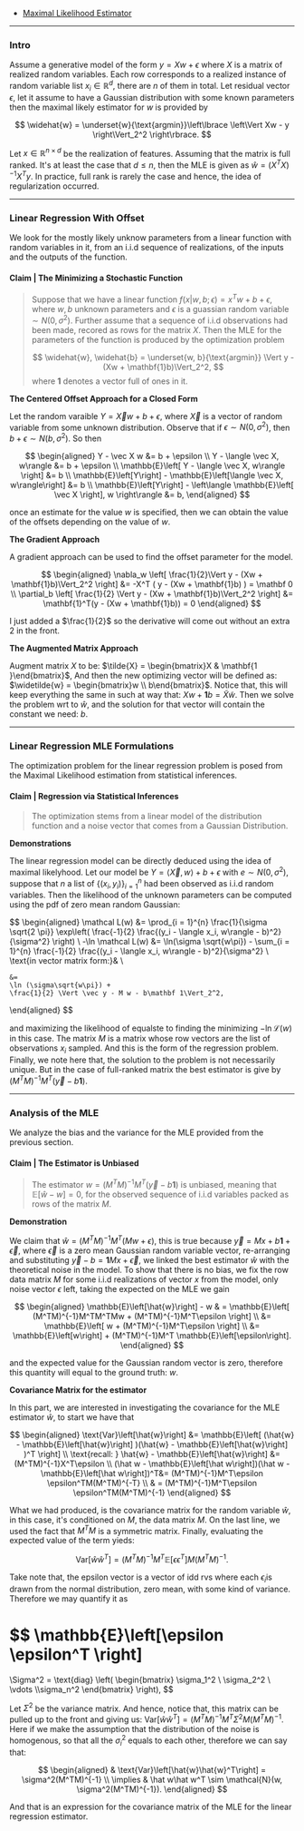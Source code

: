 - [Maximal Likelihood Estimator](../MATH%20000%20Math%20Essential/Probability,%20Stats,%20Combinatorics,%20Information%20Theory/Maximal%20Likelihood%20Estimator.md)

---
### **Intro**

Assume a generative model of the form $y = Xw + \epsilon$ where $X$ is a matrix of realized random variables. Each row corresponds to a realized instance of random variable list $x_i\in \mathbb R^d$, there are $n$ of them in total. Let residual vector $\epsilon$, let it assume to have a Gaussian distribution with some known parameters then the maximal likely estimator for $w$ is provided by

$$
\widehat{w} = 
\underset{w}{\text{argmin}}\left\lbrace
    \left\Vert
         Xw - y
    \right\Vert_2^2
\right\rbrace. 
$$

Let $x\in \mathbb R^{n\times d}$ be the realization of features. Assuming that the matrix is full ranked. It's at least the case that $d \le n$, then the MLE is given as $\widehat{w} = (X^TX)^{-1}X^Ty$. In practice, full rank is rarely the case and hence, the idea of regularization occurred. 

---
### **Linear Regression With Offset**

We look for the mostly likely unknow parameters from a linear function with random variables in it, from an i.i.d sequence of realizations, of the inputs and the outputs of the function. 

#### **Claim | The Minimizing a Stochastic Function**
> Suppose that we have a linear function $f(x | w, b ; \epsilon) = x^Tw + b + \epsilon$, where $w, b$ unknown parameters and $\epsilon$ is a guassian random variable $\sim N(0, \sigma^2)$. Further assume that a sequence of i.i.d observations had been made, recored as rows for the matrix $X$. Then the MLE for the parameters of the function is produced by the optimization problem
> 
> $$
> \widehat{w}, \widehat{b} = 
> \underset{w, b}{\text{argmin}} \Vert y - (Xw + \mathbf{1}b)\Vert_2^2, 
> $$
> where $\mathbf 1$ denotes a vector full of ones in it. 

**The Centered Offset Approach for a Closed Form**

Let the random varaible $Y = \vec X w + b + \epsilon$, where $\vec X$ is a vector of random variable from some unknown distribution. Observe that if $\epsilon\sim N(0, \sigma^2)$, then $b + \epsilon \sim N(b, \sigma^2)$. So then 

$$
\begin{aligned}
    Y - \vec X w &= b + \epsilon 
    \\
    Y - \langle \vec X, w\rangle &= b + \epsilon
    \\
    \mathbb{E}\left[
        Y - \langle \vec X, w\rangle
    \right] &= b
    \\
    \mathbb{E}\left[Y\right] - 
    \mathbb{E}\left[\langle \vec X, w\rangle\right] &= b
    \\
    \mathbb{E}\left[Y\right] - 
    \left\langle 
    \mathbb{E}\left[
        \vec X
    \right], w
    \right\rangle &= b,
\end{aligned}
$$

once an estimate for the value $w$ is specified, then we can obtain the value of the offsets depending on the value of $w$. 

**The Gradient Approach**

A gradient approach can be used to find the offset parameter for the model. 

$$
\begin{aligned}
    \nabla_w \left[
        \frac{1}{2}\Vert y - (Xw + \mathbf{1}b)\Vert_2^2
    \right]
    &=
    -X^T (
        y - (Xw + \mathbf{1}b)
    ) = \mathbf 0
    \\
    \partial_b \left[ \frac{1}{2}
        \Vert y - (Xw + \mathbf{1}b)\Vert_2^2
    \right]
    &=
    \mathbf{1}^T(y - (Xw + \mathbf{1}b))
    = 
    0
\end{aligned}
$$


I just added a $\frac{1}{2}$ so the derivative will come out without an extra 2 in  the front. 


**The Augmented Matrix Approach**

Augment matrix $X$ to be: $\tilde{X} = \begin{bmatrix}X & \mathbf{1 }\end{bmatrix}$, And then the new optimizing vector will be defined as: $\widetilde{w} = \begin{bmatrix}w \\ b\end{bmatrix}$. Notice that, this will keep everything the same in such at way that: $Xw + \mathbf{1}b = \tilde{X}\tilde{w}$. Then we solve the problem wrt to $\hat{w}$, and the solution for that vector will contain the constant we need: $b$.  

---
### **Linear Regression MLE Formulations**

The optimization problem for the linear regression problem is posed from the Maximal Likelihood estimation from statistical inferences. 

#### **Claim | Regression via Statistical Inferences**
> The optimization stems from a linear model of the distribution function and a noise vector that comes from a Gaussian Distribution. 

**Demonstrations**

The linear regression model can be directly deduced using the idea of maximal likelyhood. Let our model be $Y = \langle \vec X, w \rangle + b + \epsilon$ with $e
\sim N(0, \sigma^2)$, suppose that $n$ a list of $\{(x_i, y_i)\}_{i = 1}^n$ had been observed as i.i.d random variables. Then the likelihood of the unknown parameters can be computed using the pdf of zero mean random Gaussian: 

$$
\begin{aligned}
    \mathcal L(w) &= \prod_{i = 1}^{n} 
    \frac{1}{\sigma \sqrt{2 \pi}} 
    \exp\left(
        \frac{-1}{2}
        \frac{(y_i - \langle x_i, w\rangle - b)^2}{\sigma^2}
    \right)
    \\
    -\ln \mathcal L(w) &= 
    \ln(\sigma \sqrt{w\pi})
    -
    \sum_{i = 1}^{n}
    \frac{-1}{2}
        \frac{(y_i - \langle x_i, w\rangle - b)^2}{\sigma^2}
    \\
    \text{in vector matrix form:}& 
    \\

    &= 
    \ln (\sigma\sqrt{w\pi}) + 
    \frac{1}{2} \Vert \vec y - M w - b\mathbf 1\Vert_2^2, 
\end{aligned}
$$

and maximizing the likelihood of equalste to finding the minimizing $-\ln \mathcal L(w)$ in this case. The matrix $M$ is a matrix whose row vectors are the list of observations $x_i$ sampled. And this is the form of the regression problem. Finally, we note here that, the solution to the problem is not necessarily unique. But in the case of full-ranked matrix the best estimator is give by $(M^TM)^{-1}M^T(\vec y - b \mathbf 1)$. 

---
### **Analysis of the MLE**

We analyze the bias and the variance for the MLE provided from the previous section. 

#### **Claim | The Estimator is Unbiased**
> The estimator $w = (M^TM)^{-1}M^T(\vec y - b \mathbf 1)$ is unbiased, meaning that $\mathbb{E}\left[\hat w - w\right] = 0$, for the observed sequence of i.i.d variables packed as rows of the matrix $M$. 

**Demonstration**

We claim that $\hat{w} = (M^TM)^{-1}M^T(Mw + \epsilon)$, this is true because $\vec y = Mx + b \mathbf 1 + \vec \epsilon$, where $\vec \epsilon$ is a zero mean Gaussian random variable vector, re-arranging and substituting $\vec y - b = \mathbf 1 Mx + \vec \epsilon$, we linked the best estimator $\hat w$ with the theoretical noise in the model. To show that there is no bias, we fix the row data matrix $M$ for some i.i.d realizations of vector $x$ from the model, only noise vector $\epsilon$ left, taking the expected on the MLE we gain

$$
\begin{aligned}
    \mathbb{E}\left[\hat{w}\right] - w
    & =
    \mathbb{E}\left[
        (M^TM)^{-1}M^TM^TMw + (M^TM)^{-1}M^T\epsilon
    \right]
    \\
    &= 
    \mathbb{E}\left[
        w + (M^TM)^{-1}M^T\epsilon
    \right]
    \\
    &= \mathbb{E}\left[w\right] + 
    (M^TM)^{-1}M^T \mathbb{E}\left[\epsilon\right]. 
\end{aligned}
$$

and the expected value for the Gaussian random vector is zero, therefore this quantity will equal to the ground truth: $w$. 

**Covariance Matrix for the estimator**

In this part, we are interested in investigating the covariance for the MLE estimator $\hat{w}$, to start we have that 

$$
\begin{aligned}
    \text{Var}\left[\hat{w}\right] 
    &= \mathbb{E}\left[
        (\hat{w}
            - \mathbb{E}\left[\hat{w}\right]
        )(\hat{w}
            - \mathbb{E}\left[\hat{w}\right]
        )^T
    \right]
    \\
    \text{recall: }
    \hat{w} - \mathbb{E}\left[\hat{w}\right]
    &= 
    (M^TM)^{-1}X^T\epsilon
    \\
    (\hat w - \mathbb{E}\left[\hat w\right])(\hat w - \mathbb{E}\left[\hat w\right])^T&= 
    (M^TM)^{-1}M^T\epsilon
    \epsilon^TM(M^TM)^{-T} 
    \\
    & =
    (M^TM)^{-1}M^T\epsilon
    \epsilon^TM(M^TM)^{-1}
\end{aligned}
$$

What we had produced, is the covariance matrix for the random variable $\hat w$, in this case, it's conditioned on $M$, the data matrix $M$. On the last line, we used the fact that $M^TM$ is a symmetric matrix. Finally, evaluating the expected value of the term yieds: 

$$
\text{Var}\left[\hat{w}\hat{w}^T\right] = 
(M^TM)^{-1}M^T
\mathbb{E}\left[
        \epsilon\epsilon^T
    \right]
M(M^TM)^{-1}. 
$$

Take note that, the epsilon vector is a vector of idd rvs where each $\epsilon_i$is drawn from the normal distribution, zero mean, with some kind of variance. Therefore we may quantify it as

$$
\mathbb{E}\left[\epsilon 
    \epsilon^T
\right]
=
\Sigma^2 = 
\text{diag} \left(
    \begin{bmatrix}
        \sigma_1^2 \\ \sigma_2^2 \\ \vdots \\\sigma_n^2
    \end{bmatrix}
\right),
$$

Let $\Sigma^2$ be the variance matrix. And hence, notice that, this matrix can be pulled up to the front and giving us: $\text{Var}\left[\hat{w}\hat{w}^T\right] =(M^TM)^{-1}M^T \Sigma^2 M(M^TM)^{-1}$.
Here if we make the assumption that the distribution of the noise is homogenous, so that all the $\sigma_i^2$ equals to each other, therefore we can say that: 


$$
\begin{aligned}
    & 
    \text{Var}\left[\hat{w}\hat{w}^T\right]
    = 
    \sigma^2(M^TM)^{-1}
    \\
    \implies & \hat w\hat w^T \sim \mathcal{N}(w, \sigma^2(M^TM)^{-1}). 
\end{aligned}
$$

And that is an expression for the covariance matrix of the MLE for the linear regression estimator. 
